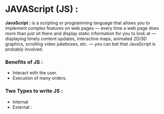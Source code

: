 # JAVAScript (JS) :
**JavaScript :** is a scripting or programming language that allows you to implement complex features on web pages — every time a web page does more than just sit there and display static information for you to look at — displaying timely content updates, interactive maps, animated 2D/3D graphics, scrolling video jukeboxes, etc. — you can bet that JavaScript is probably involved.

### Benefits of JS :
* Interact with the user.
* Execution of many orders.

### Two Types to write JS :
* Internal <script></script>
* External : <script scr="path">

### Types of operators that JavaScript has :
* Assignment operators.
* Comparison operators.
* Arithmetic operators.
* Bitwise operators.
* Logical operators.
* String operators.
* Conditional (ternary) operator.
* Comma operator.
* Unary operators.
* Relational operators.
* JavaScript has both binary an.

![JS](https://miro.medium.com/max/1838/1*6ahbWjp_g9hqhaTDSJOL1Q.png)
